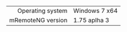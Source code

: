 <!--
Only file GitHub issues for bugs and feature requests.  All other topics will be closed.

Before opening an issue, please search for a duplicate or closed issue.
Please provide as much detail as possible for us to fix your issue.
-->

<!-- Bug -->
|||
|--:|---|
|Operating system | Windows 7 x64 |
|mRemoteNG version| 1.75 aplha 3  |


<!-- Feature Request -->
<!-- If you file a feature request, please delete the bug section -->
